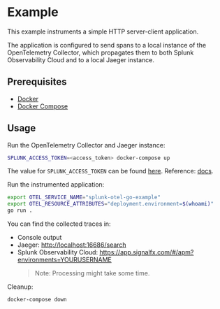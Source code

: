 # Example

This example instruments a simple HTTP server-client application.

The application is configured to send spans to a local instance
of the OpenTelemetry Collector, which propagates them to both
Splunk Observability Cloud and to a local Jaeger instance.

## Prerequisites

- [Docker](https://docs.docker.com/engine/install/)
- [Docker Compose](https://docs.docker.com/compose/install/)

## Usage

Run the OpenTelemetry Collector and Jaeger instance:

```sh
SPLUNK_ACCESS_TOKEN=<access_token> docker-compose up
```

The value for `SPLUNK_ACCESS_TOKEN` can be found
[here](https://app.signalfx.com/o11y/#/organization/current?selectedKeyValue=sf_section:accesstokens).
Reference: [docs](https://docs.splunk.com/Observability/admin/authentication-tokens/api-access-tokens.html#admin-api-access-tokens).

Run the instrumented application:

```sh
export OTEL_SERVICE_NAME="splunk-otel-go-example"
export OTEL_RESOURCE_ATTRIBUTES="deployment.environment=$(whoami)"
go run .
```

You can find the collected traces in:

- Console output
- Jaeger: <http://localhost:16686/search>
- Splunk Observability Cloud: <https://app.signalfx.com/#/apm?environments=YOURUSERNAME>
  > Note: Processing might take some time.

Cleanup:

```sh
docker-compose down
```

